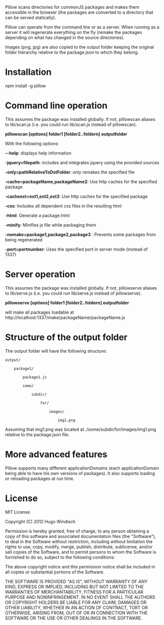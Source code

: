 Pillow scans directories for commonJS packages and makes them accessible
in the browser (the packages are converted to a directory that can
be served statically).

Pillow can operate from the command line or as a server. When running as
a server it will regenerate everything on the fly (remake the packages
depending on what has changed in the source directories).

Images (png, jpg) are also copied to the output folder keeping the original
folder hierarchy relative to the package.json to which they belong.

Installation
============
npm install -g pillow


Command line operation
======================
This assumes the package was installed globally. If not, pillowscan aliases
to lib/scan.js (i.e. you could run lib/scan.js instead of pillowscan).

**pillowscan [options] folder1 [folder2..foldern] outputfolder**

With the following options:

**--help**: displays help information

**-jquery=filepath**: includes and integrates jquery using the provided sources

**-only=pathRelativeToDstFolder**: only remakes the specified file

**-cache=packageName,packageName2**: Use http caches for the specified package

**-cacheext=ext1,ext2,ext3**: Use http caches for the specified package

**-css**: Includes all dependent css files in the resulting html

**-html**: Generate a package.html

**-minify**: Minifies js file while packaging them

**-nomake=package1,package2,package3** : Prevents some packages from being
regenerated

**-port=portnumber**: Uses the specified port in server mode (instead of 1337)


Server operation
================
This assumes the package was installed globally. If not, pillowserve aliases
to lib/serve.js (i.e. you could run lib/serve.js instead of pillowserve).

**pillowserve [options] folder1 [folder2..foldern] outputfolder**

will make all packages loadable at
http://localhost:1337/make/packageName/packageName.js

Structure of the output folder
==============================

The output folder will have the following structure:

    output/

        package1/

            package1.js

            some/

                subdir/

                    for/

                        images/

                            img1.png

Assuming that img1.png was located at ./some/subdir/for/images/img1.png relative
to the package.json file.

More advanced features
======================

Pillow supports many different applicationDomains (each applicationDomain
being able to have his own versions of packages). It also supports loading
or reloading packages at run time.

License
=======

MIT License

Copyright (C) 2012 Hugo Windisch

Permission is hereby granted, free of charge, to any person obtaining a
copy of this software and associated documentation files (the "Software"),
to deal in the Software without restriction, including without limitation
the rights to use, copy, modify, merge, publish, distribute, sublicense,
and/or sell copies of the Software, and to permit persons to whom the
Software is furnished to do so, subject to the following conditions:

The above copyright notice and this permission notice shall be included in
all copies or substantial portions of the Software.

THE SOFTWARE IS PROVIDED "AS IS", WITHOUT WARRANTY OF ANY KIND, EXPRESS OR
IMPLIED, INCLUDING BUT NOT LIMITED TO THE WARRANTIES OF MERCHANTABILITY,
FITNESS FOR A PARTICULAR PURPOSE AND NONINFRINGEMENT. IN NO EVENT SHALL THE
AUTHORS OR COPYRIGHT HOLDERS BE LIABLE FOR ANY CLAIM, DAMAGES OR OTHER
LIABILITY, WHETHER IN AN ACTION OF CONTRACT, TORT OR OTHERWISE, ARISING
FROM, OUT OF OR IN CONNECTION WITH THE SOFTWARE OR THE USE OR OTHER DEALINGS
IN THE SOFTWARE.
